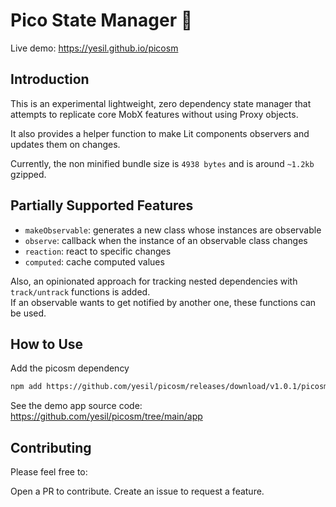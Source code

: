 # Pico State Manager 🎷

Live demo: https://yesil.github.io/picosm

## Introduction

This is an experimental lightweight, zero dependency state manager that attempts to replicate core MobX features without using Proxy objects.

It also provides a helper function to make Lit components observers and updates them on changes.

Currently, the non minified bundle size is `4938 bytes` and is around `~1.2kb` gzipped.

## Partially Supported Features

- `makeObservable`: generates a new class whose instances are observable
- `observe`: callback when the instance of an observable class changes
- `reaction`: react to specific changes
- `computed`: cache computed values

Also, an opinionated approach for tracking nested dependencies with `track/untrack` functions is added. <br>
If an observable wants to get notified by another one, these functions can be used.

## How to Use

Add the picosm dependency

```bash
npm add https://github.com/yesil/picosm/releases/download/v1.0.1/picosm-1.0.1.tgz
```

See the demo app source code: https://github.com/yesil/picosm/tree/main/app

## Contributing

Please feel free to:

Open a PR to contribute.
Create an issue to request a feature.

